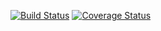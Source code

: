 [![Build Status](https://travis-ci.org/vishalt1295/CSVReader.svg?branch=master)](https://travis-ci.org/vishalt1295/CSVReader)
[![Coverage Status](https://coveralls.io/repos/github/vishalt1295/CSVReader/badge.svg?branch=master)](https://coveralls.io/github/vishalt1295/CSVReader?branch=master)

